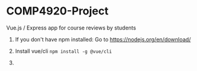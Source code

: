 # COMP4920-Project
Vue.js / Express app for course reviews by students

1. If you don't have npm installed:
Go to https://nodejs.org/en/download/

2. Install vue/cli 
`npm install -g @vue/cli`

3. 